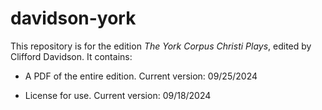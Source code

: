# davidson-york

This repository is for the edition _The York Corpus Christi Plays_, edited by Clifford Davidson. It contains:

-	A PDF of the entire edition. Current version: 09/25/2024

-	License for use. Current version: 09/18/2024

